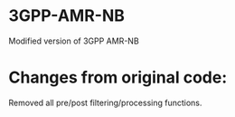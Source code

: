 # 3GPP-AMR-NB
Modified version of 3GPP AMR-NB

# Changes from original code:
Removed all pre/post filtering/processing functions.
